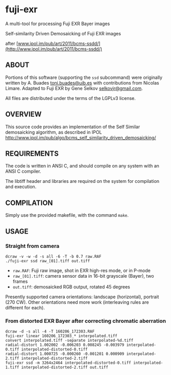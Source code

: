 fuji-exr
========

A multi-tool for processing Fuji EXR Bayer images


Self-similarity Driven Demosaicking of Fuji EXR images

after [www.ipol.im/pub/art/2011/bcms-ssdd/](http://www.ipol.im/pub/art/2011/bcms-ssdd/)

## ABOUT

Portions of this software (supporting the `ssd` subcommand) were originally
written by A. Buades <toni.buades@uib.es> with contributions from Nicolas
Limare.  Adapted to Fuji EXR by Gene Selkov <selkovjr@gmail.com>.

All files are distributed under the terms of the LGPLv3 license.


## OVERVIEW

This source code provides an implementation of the Self Similar
demosaicking algorithm, as described in IPOL
  http://www.ipol.im/pub/algo/bcms_self_similarity_driven_demosaicking/


## REQUIREMENTS

The code is written in ANSI C, and should compile on any system with
an ANSI C compiler.

The libtiff header and libraries are required on the system for
compilation and execution.


## COMPILATION

Simply use the provided makefile, with the command `make`.


## USAGE

### Straight from camera

```
dcraw -v -w -d -s all -6 -T -b 0.7 raw.RAF
./fuji-exr ssd raw_[01].tiff out.tiff
```

* `raw.RAF`: Fuji raw image, shot in EXR high-res mode, or in P-mode
* `raw_[01].tiff`:  camera sensor data in 16-bit grayscale (Bayer), two frames
* `out.tiff`:  demosaicked RGB output, rotated 45 degrees

Presently supported camera orientations: landscape (horizontal), portrait (270 CW). Other orientations need more work (interleaving rules are different for each).

### From distorted EXR Bayer after correcting chromatic aberration

```
dcraw -d -s all -4 -T 160206_172303.RAF
fuji-exr linear 160206_172303_* interpolated.tiff
convert interpolated.tiff -separate interpolated-%d.tiff
radial-distort 1.002002 -0.006203 0.008245 -0.003979 interpolated-0.tiff interpolated-distorted-0.tiff
radial-distort 1.000725 -0.000260 -0.001201 0.000909 interpolated-2.tiff interpolated-distorted-2.tiff
fuji-exr ssd -m 3264x2464 interpolated-distorted-0.tiff interpolated-1.tiff interpolated-distorted-2.tiff out.tiff
```
